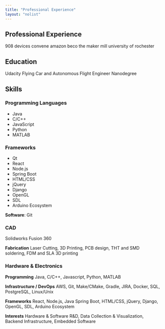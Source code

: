 ```yaml
---
title: "Professional Experience"
layout: "nolist"
---
```



## Professional Experience
908 devices
convene
amazon
beco
the maker mill
university of rochester


## Education
Udacity
Flying Car and Autonomous Flight Engineer Nanodegree



## Skills

### Programming Languages
- Java
- C/C++
- JavaScript
- Python
- MATLAB

### Frameworks
- Qt
- React
- Node.js
- Spring Boot
- HTML/CSS
- jQuery
- Django
- OpenGL
- SDL
- Arduino Ecosystem

**Software**:
Git



### CAD
Solidworks
Fusion 360

**Fabrication**
Laser Cutting, 3D Printing, PCB design, THT and SMD soldering, FDM and SLA 3D printing

### Hardware & Electronics

**Programming** Java, C/C++, Javascript, Python, MATLAB

**Infrastructure / DevOps** AWS, Git, Make/CMake, Gradle, JIRA, Docker, SQL, PostgreSQL, Linux/Unix

**Frameworks** React, Node.js, Java Spring Boot, HTML/CSS, jQuery, Django, OpenGL, SDL, Arduino Ecosystem

**Interests** Hardware & Software R&D, Data Collection & Visualization, Backend Infrastructure, Embedded Software

